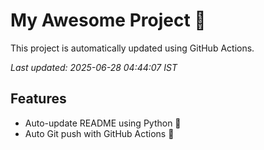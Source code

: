 # My Awesome Project 🚀

This project is automatically updated using GitHub Actions.

_Last updated: 2025-06-28 04:44:07 IST_

## Features
- Auto-update README using Python 🐍
- Auto Git push with GitHub Actions 🤖

